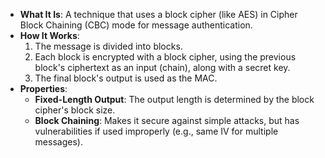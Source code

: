 - **What It Is**: A technique that uses a block cipher (like AES) in Cipher Block Chaining (CBC) mode for message authentication.
- **How It Works**:
    1. The message is divided into blocks.
    2. Each block is encrypted with a block cipher, using the previous block's ciphertext as an input (chain), along with a secret key.
    3. The final block's output is used as the MAC.
- **Properties**:
    - **Fixed-Length Output**: The output length is determined by the block cipher's block size.
    - **Block Chaining**: Makes it secure against simple attacks, but has vulnerabilities if used improperly (e.g., same IV for multiple messages).